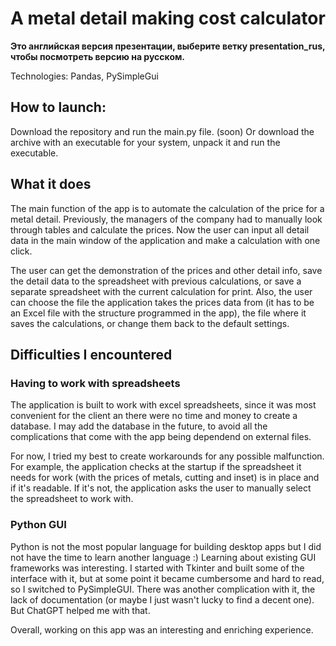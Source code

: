 # A metal detail making cost calculator

<b>Это английская версия презентации, выберите ветку presentation_rus, чтобы посмотреть версию на русском.</b>

Technologies: Pandas, PySimpleGui

## How to launch:

Download the repository and run the main.py file.
(soon) Or download the archive with an executable for your system, unpack it and run the executable.

## What it does

The main function of the app is to automate the calculation of the price for a metal detail. Previously, the managers of the company had to manually look through tables and calculate the prices. Now the user can input all detail data in the main window of the application and make a calculation with one click.

The user can get the demonstration of the prices and other detail info, save the detail data to the spreadsheet with previous calculations, or save a separate spreadsheet with the current calculation for print. Also, the user can choose the file the application takes the prices data from (it has to be an Excel file with the structure programmed in the app), the file where it saves the calculations, or change them back to the default settings.

## Difficulties I encountered

### Having to work with spreadsheets

The application is built to work with excel spreadsheets, since it was most convenient for the client an there were no time and money to create a database. I may add the database in the future, to avoid all the complications that come with the app being dependend on external files.

For now, I tried my best to create workarounds for any possible malfunction. For example, the application checks at the startup if the spreadsheet it needs for work (with the prices of metals, cutting and inset) is in place and if it's readable. If it's not, the application asks the user to manually select the spreadsheet to work with.

### Python GUI

Python is not the most popular language for building desktop apps but I did not have the time to learn another language :\) Learning about existing GUI frameworks was interesting. I started with Tkinter and built some of the interface with it, but at some point it became cumbersome and hard to read, so I switched to PySimpleGUI. There was another complication with it, the lack of documentation (or maybe I just wasn't lucky to find a decent one). But ChatGPT helped me with that.

Overall, working on this app was an interesting and enriching experience.
